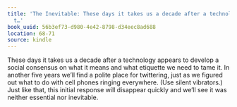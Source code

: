 ```yaml
---
title: 'The Inevitable: These days it takes us a decade after a technology appears
  t…'
book_uuid: 56b3ef73-d980-4e42-8798-d34eec8ad688
location: 68-71
source: kindle
---
```


These days it takes us a decade after a technology appears to develop a social consensus on what it means and what etiquette we need to tame it. In another five years we’ll find a polite place for twittering, just as we figured out what to do with cell phones ringing everywhere. (Use silent vibrators.) Just like that, this initial response will disappear quickly and we’ll see it was neither essential nor inevitable.
